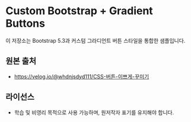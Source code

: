 # Custom Bootstrap + Gradient Buttons

이 저장소는 Bootstrap 5.3과 커스텀 그라디언트 버튼 스타일을 통합한 샘플입니다.

## 원본 출처
- https://velog.io/@whdnjsdyd111/CSS-버튼-이쁘게-꾸미기

## 라이선스
- 학습 및 비영리 목적으로 사용 가능하며, 원저작자 표기를 유지해야 합니다.
